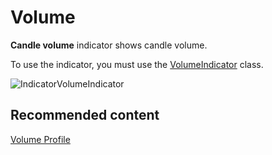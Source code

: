 # Volume

**Candle volume** indicator shows candle volume. 

To use the indicator, you must use the [VolumeIndicator](../api/StockSharp.Algo.Indicators.VolumeIndicator.html) class. 

![IndicatorVolumeIndicator](~/images/IndicatorVolumeIndicator.png)

## Recommended content

[Volume Profile](IndicatorVolumeProfileIndicator.md)
